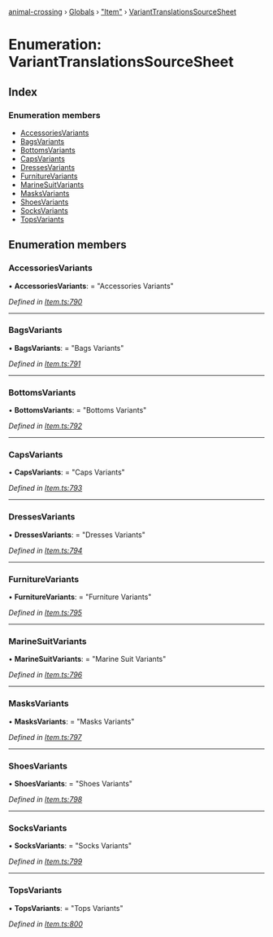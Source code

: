 [animal-crossing](../README.md) › [Globals](../globals.md) › ["Item"](../modules/_item_.md) › [VariantTranslationsSourceSheet](_item_.varianttranslationssourcesheet.md)

# Enumeration: VariantTranslationsSourceSheet

## Index

### Enumeration members

* [AccessoriesVariants](_item_.varianttranslationssourcesheet.md#accessoriesvariants)
* [BagsVariants](_item_.varianttranslationssourcesheet.md#bagsvariants)
* [BottomsVariants](_item_.varianttranslationssourcesheet.md#bottomsvariants)
* [CapsVariants](_item_.varianttranslationssourcesheet.md#capsvariants)
* [DressesVariants](_item_.varianttranslationssourcesheet.md#dressesvariants)
* [FurnitureVariants](_item_.varianttranslationssourcesheet.md#furniturevariants)
* [MarineSuitVariants](_item_.varianttranslationssourcesheet.md#marinesuitvariants)
* [MasksVariants](_item_.varianttranslationssourcesheet.md#masksvariants)
* [ShoesVariants](_item_.varianttranslationssourcesheet.md#shoesvariants)
* [SocksVariants](_item_.varianttranslationssourcesheet.md#socksvariants)
* [TopsVariants](_item_.varianttranslationssourcesheet.md#topsvariants)

## Enumeration members

###  AccessoriesVariants

• **AccessoriesVariants**: = "Accessories Variants"

*Defined in [Item.ts:790](https://github.com/Norviah/animal-crossing/blob/7dc871b/module/types/Item.ts#L790)*

___

###  BagsVariants

• **BagsVariants**: = "Bags Variants"

*Defined in [Item.ts:791](https://github.com/Norviah/animal-crossing/blob/7dc871b/module/types/Item.ts#L791)*

___

###  BottomsVariants

• **BottomsVariants**: = "Bottoms Variants"

*Defined in [Item.ts:792](https://github.com/Norviah/animal-crossing/blob/7dc871b/module/types/Item.ts#L792)*

___

###  CapsVariants

• **CapsVariants**: = "Caps Variants"

*Defined in [Item.ts:793](https://github.com/Norviah/animal-crossing/blob/7dc871b/module/types/Item.ts#L793)*

___

###  DressesVariants

• **DressesVariants**: = "Dresses Variants"

*Defined in [Item.ts:794](https://github.com/Norviah/animal-crossing/blob/7dc871b/module/types/Item.ts#L794)*

___

###  FurnitureVariants

• **FurnitureVariants**: = "Furniture Variants"

*Defined in [Item.ts:795](https://github.com/Norviah/animal-crossing/blob/7dc871b/module/types/Item.ts#L795)*

___

###  MarineSuitVariants

• **MarineSuitVariants**: = "Marine Suit Variants"

*Defined in [Item.ts:796](https://github.com/Norviah/animal-crossing/blob/7dc871b/module/types/Item.ts#L796)*

___

###  MasksVariants

• **MasksVariants**: = "Masks Variants"

*Defined in [Item.ts:797](https://github.com/Norviah/animal-crossing/blob/7dc871b/module/types/Item.ts#L797)*

___

###  ShoesVariants

• **ShoesVariants**: = "Shoes Variants"

*Defined in [Item.ts:798](https://github.com/Norviah/animal-crossing/blob/7dc871b/module/types/Item.ts#L798)*

___

###  SocksVariants

• **SocksVariants**: = "Socks Variants"

*Defined in [Item.ts:799](https://github.com/Norviah/animal-crossing/blob/7dc871b/module/types/Item.ts#L799)*

___

###  TopsVariants

• **TopsVariants**: = "Tops Variants"

*Defined in [Item.ts:800](https://github.com/Norviah/animal-crossing/blob/7dc871b/module/types/Item.ts#L800)*
